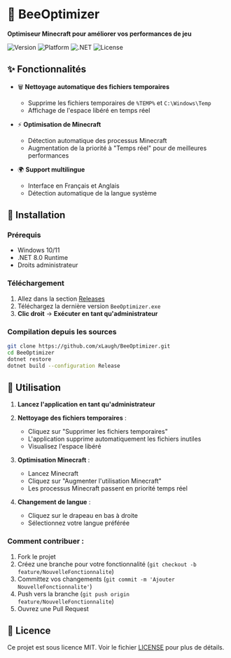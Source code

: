# 🐝 BeeOptimizer

**Optimiseur Minecraft pour améliorer vos performances de jeu**

![Version](https://img.shields.io/badge/version-0.0.1-yellow.svg)
![Platform](https://img.shields.io/badge/platform-Windows-blue.svg)
![.NET](https://img.shields.io/badge/.NET-8.0-purple.svg)
![License](https://img.shields.io/badge/license-MIT-green.svg)

## ✨ Fonctionnalités

- 🗑️ **Nettoyage automatique des fichiers temporaires**
  - Supprime les fichiers temporaires de `%TEMP%` et `C:\Windows\Temp`
  - Affichage de l'espace libéré en temps réel
  
- ⚡ **Optimisation de Minecraft**
  - Détection automatique des processus Minecraft
  - Augmentation de la priorité à "Temps réel" pour de meilleures performances
  
- 🌍 **Support multilingue**
  - Interface en Français et Anglais
  - Détection automatique de la langue système

## 🚀 Installation

### Prérequis
- Windows 10/11
- .NET 8.0 Runtime
- Droits administrateur

### Téléchargement
1. Allez dans la section [Releases](https://github.com/xLaugh/BeeOptimizer/releases)
2. Téléchargez la dernière version `BeeOptimizer.exe`
3. **Clic droit** → **Exécuter en tant qu'administrateur**

### Compilation depuis les sources
```bash
git clone https://github.com/xLaugh/BeeOptimizer.git
cd BeeOptimizer
dotnet restore
dotnet build --configuration Release
```

## 📖 Utilisation

1. **Lancez l'application en tant qu'administrateur**
2. **Nettoyage des fichiers temporaires** :
   - Cliquez sur "Supprimer les fichiers temporaires"
   - L'application supprime automatiquement les fichiers inutiles
   - Visualisez l'espace libéré
   
3. **Optimisation Minecraft** :
   - Lancez Minecraft
   - Cliquez sur "Augmenter l'utilisation Minecraft"
   - Les processus Minecraft passent en priorité temps réel
   
4. **Changement de langue** :
   - Cliquez sur le drapeau en bas à droite
   - Sélectionnez votre langue préférée

### Comment contribuer :
1. Fork le projet
2. Créez une branche pour votre fonctionnalité (`git checkout -b feature/NouvelleFonctionnalite`)
3. Committez vos changements (`git commit -m 'Ajouter NouvelleFonctionnalite'`)
4. Push vers la branche (`git push origin feature/NouvelleFonctionnalite`)
5. Ouvrez une Pull Request

## 📄 Licence

Ce projet est sous licence MIT. Voir le fichier [LICENSE](LICENSE) pour plus de détails.


